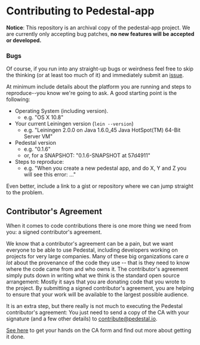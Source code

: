 # Contributing to Pedestal-app

**Notice**: This repository is an archival copy of the pedestal-app project. We are currently only accepting bug patches, **no new features will be accepted or developed.**

### Bugs

Of course, if you run into any straight-up bugs or weirdness feel free to skip
the thinking (or at least too much of it) and immediately submit an
[issue](https://github.com/pedestal/pedestal/issues/new).

At minimum include details about the platform you are running and steps to
reproduce--you know we're going to ask. A good starting point is the following:

* Operating System (including version).
    * e.g. "OS X 10.8"
* Your current Leiningen version (`lein --version`)
    * e.g. "Leiningen 2.0.0 on Java 1.6.0_45 Java HotSpot(TM) 64-Bit Server VM"
* Pedestal version
    * e.g. "0.1.6"
    * or, for a SNAPSHOT: "0.1.6-SNAPSHOT at 57d4911"
* Steps to reproduce:
    * e.g. "When you create a new pedestal app, and do X, Y and Z you will
      see this error: ..."

Even better, include a link to a gist or repository where we can jump straight
to the problem.

## Contributor's Agreement

When it comes to code contributions there is one more thing we need from
you: a signed contributor's agreement.

We know that a contributor's agreement can be a pain, but we want everyone
to be able to use Pedestal, including developers working on projects for very
large companies. Many of these big organizations care *a lot* about the provenance of
the code they use -- that is they need to know where the code came from and who owns it.
The contributor's agreement simply puts down in writing what we think is the
standard open source arrangement: Mostly it says that you are donating code that 
you wrote to the project. By submitting a signed contributor's agreement,
you are helping to ensure that your work will be available to the largest possible audience.

It is an extra step, but there really is not much to executing the Pedestal contributor's agreement: You just need to send a copy of the CA with your signature
(and a few other details)  to [contribute@pedestal.io](mailto:contribute@pedestal.io).

[See here](http://pedestal.io/#contribute) to get your hands on the CA form and
find out more about getting it done.
